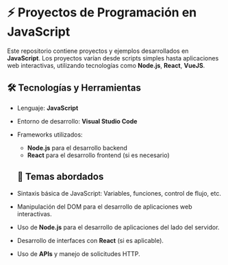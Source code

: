 # ⚡ Proyectos de Programación en JavaScript

Este repositorio contiene proyectos y ejemplos desarrollados en **JavaScript**. Los proyectos varían desde scripts simples hasta aplicaciones web interactivas, utilizando tecnologías como **Node.js**, **React**, **VueJS**.

## 🛠️ Tecnologías y Herramientas

- Lenguaje: **JavaScript**
- Entorno de desarrollo: **Visual Studio Code**
- Frameworks utilizados:
  - **Node.js** para el desarrollo backend
  - **React** para el desarrollo frontend (si es necesario)
 
  ## 🚀 Temas abordados

- Sintaxis básica de JavaScript: Variables, funciones, control de flujo, etc.
- Manipulación del DOM para el desarrollo de aplicaciones web interactivas.
- Uso de **Node.js** para el desarrollo de aplicaciones del lado del servidor.
- Desarrollo de interfaces con **React** (si es aplicable).
- Uso de **APIs** y manejo de solicitudes HTTP.
